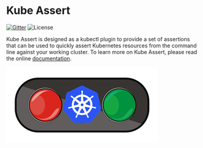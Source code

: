 # Kube Assert

[![Gitter](https://badges.gitter.im/morningspace/community.svg)](https://gitter.im/morningspace/community?utm_source=badge&utm_medium=badge&utm_campaign=pr-badge)
![License](https://img.shields.io/badge/license-MIT-000000.svg)

Kube Assert is designed as a kubectl plugin to provide a set of assertions that can be used to quickly assert Kubernetes resources from the command line against your working cluster. To learn more on Kube Assert, please read the online [documentation](https://morningspace.github.io/kube-assert/docs/#/).

![](docs/assets/kube-assert.png)
